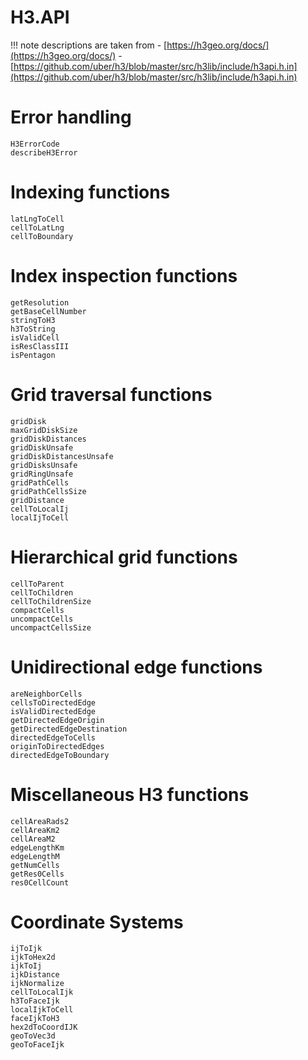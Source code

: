 # H3.API

!!! note
    descriptions are taken from
    - [https://h3geo.org/docs/](https://h3geo.org/docs/)
    - [https://github.com/uber/h3/blob/master/src/h3lib/include/h3api.h.in](https://github.com/uber/h3/blob/master/src/h3lib/include/h3api.h.in)

# Error handling
```@docs
H3ErrorCode
describeH3Error
```

# Indexing functions
```@docs
latLngToCell
cellToLatLng
cellToBoundary
```

# Index inspection functions
```@docs
getResolution
getBaseCellNumber
stringToH3
h3ToString
isValidCell
isResClassIII
isPentagon
```

# Grid traversal functions
```@docs
gridDisk
maxGridDiskSize
gridDiskDistances
gridDiskUnsafe
gridDiskDistancesUnsafe
gridDisksUnsafe
gridRingUnsafe
gridPathCells
gridPathCellsSize
gridDistance
cellToLocalIj
localIjToCell
```

# Hierarchical grid functions
```@docs
cellToParent
cellToChildren
cellToChildrenSize
compactCells
uncompactCells
uncompactCellsSize
```

# Unidirectional edge functions
```@docs
areNeighborCells
cellsToDirectedEdge
isValidDirectedEdge
getDirectedEdgeOrigin
getDirectedEdgeDestination
directedEdgeToCells
originToDirectedEdges
directedEdgeToBoundary
```

# Miscellaneous H3 functions
```@docs
cellAreaRads2
cellAreaKm2
cellAreaM2
edgeLengthKm
edgeLengthM
getNumCells
getRes0Cells
res0CellCount
```

# Coordinate Systems
```@docs
ijToIjk
ijkToHex2d
ijkToIj
ijkDistance
ijkNormalize
cellToLocalIjk
h3ToFaceIjk
localIjkToCell
faceIjkToH3
hex2dToCoordIJK
geoToVec3d
geoToFaceIjk
```
